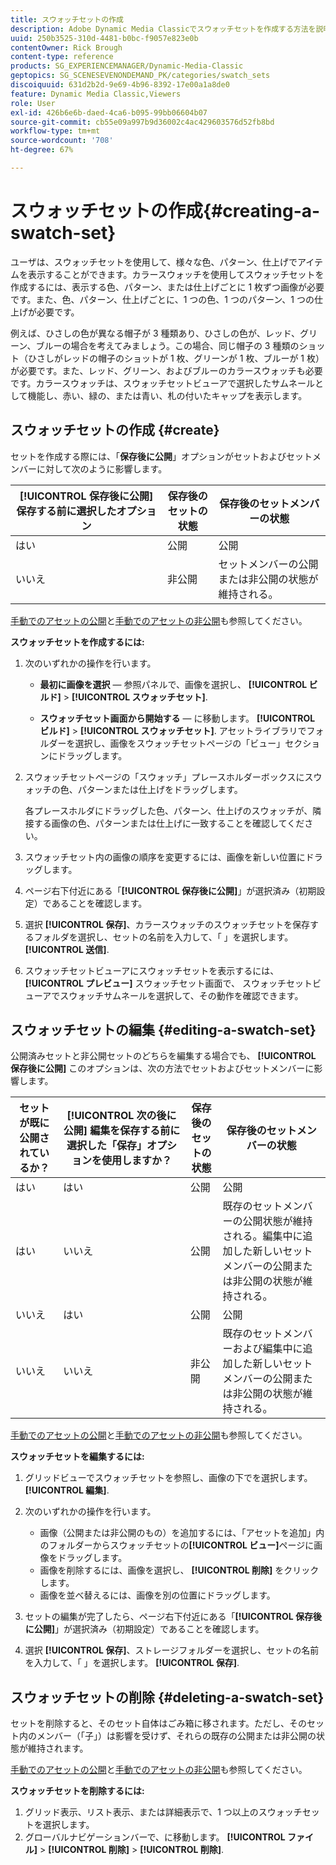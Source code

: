 ```yaml
---
title: スウォッチセットの作成
description: Adobe Dynamic Media Classicでスウォッチセットを作成する方法を説明します。
uuid: 250b3525-310d-4481-b0bc-f9057e823e0b
contentOwner: Rick Brough
content-type: reference
products: SG_EXPERIENCEMANAGER/Dynamic-Media-Classic
geptopics: SG_SCENESEVENONDEMAND_PK/categories/swatch_sets
discoiquuid: 631d2b2d-9e69-4b96-8392-17e00a1a8de0
feature: Dynamic Media Classic,Viewers
role: User
exl-id: 426b6e6b-daed-4ca6-b095-99bb06604b07
source-git-commit: cb55e09a997b9d36002c4ac429603576d52fb8bd
workflow-type: tm+mt
source-wordcount: '708'
ht-degree: 67%

---
```


# スウォッチセットの作成{#creating-a-swatch-set}

ユーザは、スウォッチセットを使用して、様々な色、パターン、仕上げでアイテムを表示することができます。カラースウォッチを使用してスウォッチセットを作成するには、表示する色、パターン、または仕上げごとに 1 枚ずつ画像が必要です。また、色、パターン、仕上げごとに、1 つの色、1 つのパターン、1 つの仕上げが必要です。

例えば、ひさしの色が異なる帽子が 3 種類あり、ひさしの色が、レッド、グリーン、ブルーの場合を考えてみましょう。この場合、同じ帽子の 3 種類のショット（ひさしがレッドの帽子のショットが 1 枚、グリーンが 1 枚、ブルーが 1 枚）が必要です。また、レッド、グリーン、およびブルーのカラースウォッチも必要です。カラースウォッチは、スウォッチセットビューアで選択したサムネールとして機能し、赤い、緑の、または青い、札の付いたキャップを表示します。

## スウォッチセットの作成 {#create}

セットを作成する際には、「**保存後に公開**」オプションがセットおよびセットメンバーに対して次のように影響します。

| **[!UICONTROL 保存後に公開]** 保存する前に選択したオプション | 保存後のセットの状態 | 保存後のセットメンバーの状態 |
| --- | --- | --- |
| はい | 公開 | 公開 |
| いいえ | 非公開 | セットメンバーの公開または非公開の状態が維持される。 |

[手動でのアセットの公開](publishing-files.md#manually_publishing_assets)と[手動でのアセットの非公開](publishing-files.md#manually_unpublishing_assets)も参照してください。

**スウォッチセットを作成するには:**

1. 次のいずれかの操作を行います。

   * **最初に画像を選択**  — 参照パネルで、画像を選択し、 **[!UICONTROL ビルド]** > **[!UICONTROL スウォッチセット]**.

   * **スウォッチセット画面から開始する**  — に移動します。 **[!UICONTROL ビルド]** > **[!UICONTROL スウォッチセット]**. アセットライブラリでフォルダーを選択し、画像をスウォッチセットページの「ビュー」セクションにドラッグします。

1. スウォッチセットページの「スウォッチ」プレースホルダーボックスにスウォッチの色、パターンまたは仕上げをドラッグします。

   各プレースホルダにドラッグした色、パターン、仕上げのスウォッチが、隣接する画像の色、パターンまたは仕上げに一致することを確認してください。

1. スウォッチセット内の画像の順序を変更するには、画像を新しい位置にドラッグします。
1. ページ右下付近にある「**[!UICONTROL 保存後に公開]**」が選択済み（初期設定）であることを確認します。
1. 選択 **[!UICONTROL 保存]**、カラースウォッチのスウォッチセットを保存するフォルダを選択し、セットの名前を入力して、「 」を選択します。 **[!UICONTROL 送信]**.
1. スウォッチセットビューアにスウォッチセットを表示するには、 **[!UICONTROL プレビュー]** スウォッチセット画面で、 スウォッチセットビューアでスウォッチサムネールを選択して、その動作を確認できます。

## スウォッチセットの編集 {#editing-a-swatch-set}

公開済みセットと非公開セットのどちらを編集する場合でも、 **[!UICONTROL 保存後に公開]** このオプションは、次の方法でセットおよびセットメンバーに影響します。

| セットが既に公開されているか？ | **[!UICONTROL 次の後に公開]** 編集を保存する前に選択した「保存」オプションを使用しますか？ | 保存後のセットの状態 | 保存後のセットメンバーの状態 |
|--- |--- |--- |--- |
| はい | はい | 公開 | 公開 |
| はい | いいえ | 公開 | 既存のセットメンバーの公開状態が維持される。編集中に追加した新しいセットメンバーの公開または非公開の状態が維持される。 |
| いいえ | はい | 公開 | 公開 |
| いいえ | いいえ | 非公開 | 既存のセットメンバーおよび編集中に追加した新しいセットメンバーの公開または非公開の状態が維持される。 |

[手動でのアセットの公開](publishing-files.md#manually_publishing_assets)と[手動でのアセットの非公開](publishing-files.md#manually_unpublishing_assets)も参照してください。

**スウォッチセットを編集するには:**

1. グリッドビューでスウォッチセットを参照し、画像の下でを選択します。 **[!UICONTROL 編集]**.
1. 次のいずれかの操作を行います。

   * 画像（公開または非公開のもの）を追加するには、「アセットを追加」内のフォルダーからスウォッチセットの&#x200B;**[!UICONTROL ビュー]**&#x200B;ページに画像をドラッグします。
   * 画像を削除するには、画像を選択し、 **[!UICONTROL 削除]** をクリックします。
   * 画像を並べ替えるには、画像を別の位置にドラッグします。

1. セットの編集が完了したら、ページ右下付近にある「**[!UICONTROL 保存後に公開]**」が選択済み（初期設定）であることを確認します。
1. 選択 **[!UICONTROL 保存]**、ストレージフォルダーを選択し、セットの名前を入力して、「 」を選択します。 **[!UICONTROL 保存]**.

## スウォッチセットの削除 {#deleting-a-swatch-set}

セットを削除すると、そのセット自体はごみ箱に移されます。ただし、そのセット内のメンバー（「子」）は影響を受けず、それらの既存の公開または非公開の状態が維持されます。

[手動でのアセットの公開](publishing-files.md#manually_publishing_assets)と[手動でのアセットの非公開](publishing-files.md#manually_unpublishing_assets)も参照してください。

**スウォッチセットを削除するには:**

1. グリッド表示、リスト表示、または詳細表示で、1 つ以上のスウォッチセットを選択します。
1. グローバルナビゲーションバーで、に移動します。 **[!UICONTROL ファイル]** > **[!UICONTROL 削除]** > **[!UICONTROL 削除]**.
